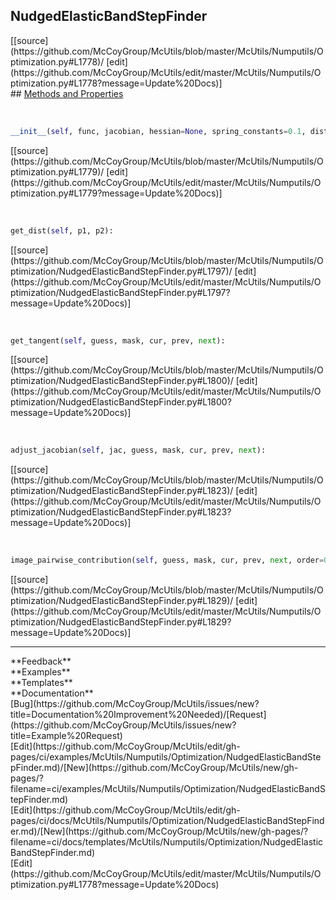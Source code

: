 ## <a id="McUtils.Numputils.Optimization.NudgedElasticBandStepFinder">NudgedElasticBandStepFinder</a> 

<div class="docs-source-link" markdown="1">
[[source](https://github.com/McCoyGroup/McUtils/blob/master/McUtils/Numputils/Optimization.py#L1778)/
[edit](https://github.com/McCoyGroup/McUtils/edit/master/McUtils/Numputils/Optimization.py#L1778?message=Update%20Docs)]
</div>









<div class="collapsible-section">
 <div class="collapsible-section collapsible-section-header" markdown="1">
## <a class="collapse-link" data-toggle="collapse" href="#methods" markdown="1"> Methods and Properties</a> <a class="float-right" data-toggle="collapse" href="#methods"><i class="fa fa-chevron-down"></i></a>
 </div>
 <div class="collapsible-section collapsible-section-body collapse show" id="methods" markdown="1">
 
<a id="McUtils.Numputils.Optimization.NudgedElasticBandStepFinder.__init__" class="docs-object-method">&nbsp;</a> 
```python
__init__(self, func, jacobian, hessian=None, spring_constants=0.1, distance_function=None, step_finder='gradient-descent', logger=None, **opts): 
```
<div class="docs-source-link" markdown="1">
[[source](https://github.com/McCoyGroup/McUtils/blob/master/McUtils/Numputils/Optimization.py#L1779)/
[edit](https://github.com/McCoyGroup/McUtils/edit/master/McUtils/Numputils/Optimization.py#L1779?message=Update%20Docs)]
</div>


<a id="McUtils.Numputils.Optimization.NudgedElasticBandStepFinder.get_dist" class="docs-object-method">&nbsp;</a> 
```python
get_dist(self, p1, p2): 
```
<div class="docs-source-link" markdown="1">
[[source](https://github.com/McCoyGroup/McUtils/blob/master/McUtils/Numputils/Optimization/NudgedElasticBandStepFinder.py#L1797)/
[edit](https://github.com/McCoyGroup/McUtils/edit/master/McUtils/Numputils/Optimization/NudgedElasticBandStepFinder.py#L1797?message=Update%20Docs)]
</div>


<a id="McUtils.Numputils.Optimization.NudgedElasticBandStepFinder.get_tangent" class="docs-object-method">&nbsp;</a> 
```python
get_tangent(self, guess, mask, cur, prev, next): 
```
<div class="docs-source-link" markdown="1">
[[source](https://github.com/McCoyGroup/McUtils/blob/master/McUtils/Numputils/Optimization/NudgedElasticBandStepFinder.py#L1800)/
[edit](https://github.com/McCoyGroup/McUtils/edit/master/McUtils/Numputils/Optimization/NudgedElasticBandStepFinder.py#L1800?message=Update%20Docs)]
</div>


<a id="McUtils.Numputils.Optimization.NudgedElasticBandStepFinder.adjust_jacobian" class="docs-object-method">&nbsp;</a> 
```python
adjust_jacobian(self, jac, guess, mask, cur, prev, next): 
```
<div class="docs-source-link" markdown="1">
[[source](https://github.com/McCoyGroup/McUtils/blob/master/McUtils/Numputils/Optimization/NudgedElasticBandStepFinder.py#L1823)/
[edit](https://github.com/McCoyGroup/McUtils/edit/master/McUtils/Numputils/Optimization/NudgedElasticBandStepFinder.py#L1823?message=Update%20Docs)]
</div>


<a id="McUtils.Numputils.Optimization.NudgedElasticBandStepFinder.image_pairwise_contribution" class="docs-object-method">&nbsp;</a> 
```python
image_pairwise_contribution(self, guess, mask, cur, prev, next, order=0): 
```
<div class="docs-source-link" markdown="1">
[[source](https://github.com/McCoyGroup/McUtils/blob/master/McUtils/Numputils/Optimization/NudgedElasticBandStepFinder.py#L1829)/
[edit](https://github.com/McCoyGroup/McUtils/edit/master/McUtils/Numputils/Optimization/NudgedElasticBandStepFinder.py#L1829?message=Update%20Docs)]
</div>
 </div>
</div>












---


<div markdown="1" class="text-secondary">
<div class="container">
  <div class="row">
   <div class="col" markdown="1">
**Feedback**   
</div>
   <div class="col" markdown="1">
**Examples**   
</div>
   <div class="col" markdown="1">
**Templates**   
</div>
   <div class="col" markdown="1">
**Documentation**   
</div>
   <div class="col" markdown="1">
   
</div>
   <div class="col" markdown="1">
   
</div>
   <div class="col" markdown="1">
   
</div>
</div>
  <div class="row">
   <div class="col" markdown="1">
[Bug](https://github.com/McCoyGroup/McUtils/issues/new?title=Documentation%20Improvement%20Needed)/[Request](https://github.com/McCoyGroup/McUtils/issues/new?title=Example%20Request)   
</div>
   <div class="col" markdown="1">
[Edit](https://github.com/McCoyGroup/McUtils/edit/gh-pages/ci/examples/McUtils/Numputils/Optimization/NudgedElasticBandStepFinder.md)/[New](https://github.com/McCoyGroup/McUtils/new/gh-pages/?filename=ci/examples/McUtils/Numputils/Optimization/NudgedElasticBandStepFinder.md)   
</div>
   <div class="col" markdown="1">
[Edit](https://github.com/McCoyGroup/McUtils/edit/gh-pages/ci/docs/McUtils/Numputils/Optimization/NudgedElasticBandStepFinder.md)/[New](https://github.com/McCoyGroup/McUtils/new/gh-pages/?filename=ci/docs/templates/McUtils/Numputils/Optimization/NudgedElasticBandStepFinder.md)   
</div>
   <div class="col" markdown="1">
[Edit](https://github.com/McCoyGroup/McUtils/edit/master/McUtils/Numputils/Optimization.py#L1778?message=Update%20Docs)   
</div>
   <div class="col" markdown="1">
   
</div>
   <div class="col" markdown="1">
   
</div>
   <div class="col" markdown="1">
   
</div>
</div>
</div>
</div>